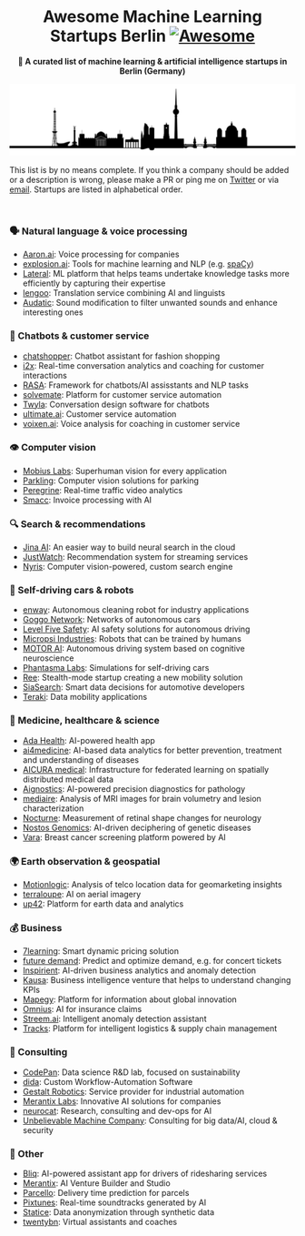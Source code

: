 <h1 align="center">
  Awesome Machine Learning Startups Berlin <a href="https://awesome.re"><img src="https://awesome.re/badge-flat.svg" alt="Awesome"></a></h1>
</h1>

<p align="center">
  <strong>🤖 A curated list of machine learning & artificial intelligence startups in Berlin (Germany)</strong>
</p>

<p align="center">
  <img src="berlin.png" alt="Berlin">
</p>

This list is by no means complete. If you think a company should be added or a description is wrong, please make a PR or ping me on [Twitter](https://twitter.com/jrieke) or via [email](johannes.rieke@gmail.com). Startups are listed in alphabetical order. 

<br>

### 🗣️ Natural language & voice processing

- [Aaron.ai](https://aaron.ai/): Voice processing for companies
- [explosion.ai](https://explosion.ai/): Tools for machine learning and NLP (e.g. [spaCy](https://explosion.ai/software#spacy))
- [Lateral](https://lateral.io/): ML platform that helps teams undertake knowledge tasks more efficiently by capturing their expertise
- [lengoo](https://www.lengoo.com/): Translation service combining AI and linguists
- [Audatic](https://audatic.ai/): Sound modification to filter unwanted sounds and enhance interesting ones


### 🤖 Chatbots & customer service

- [chatshopper](https://chatshopper.com/): Chatbot assistant for fashion shopping
- [i2x](https://i2x.ai/): Real-time conversation analytics and coaching for customer interactions
- [RASA](https://rasa.com/): Framework for chatbots/AI assisstants and NLP tasks
- [solvemate](https://www.solvemate.com/): Platform for customer service automation
- [Twyla](https://www.twyla.ai/): Conversation design software for chatbots
- [ultimate.ai](https://www.ultimate.ai/): Customer service automation
- [voixen.ai](https://www.voixen.ai/): Voice analysis for coaching in customer service 


### 👁️ Computer vision

- [Mobius Labs](https://www.mobiuslabs.com/): Superhuman vision for every application
- [Parkling](http://www.parkling.eu/): Computer vision solutions for parking
- [Peregrine](https://peregrine.ai/): Real-time traffic video analytics
- [Smacc](https://www.smacc.io/en/): Invoice processing with AI


### 🔍 Search & recommendations

- [Jina AI](https://jina.ai/): An easier way to build neural search in the cloud
- [JustWatch](https://www.justwatch.com/): Recommendation system for streaming services
- [Nyris](https://nyris.io/): Computer vision-powered, custom search engine


### 🚗 Self-driving cars & robots

- [enway](https://enway.ai/): Autonomous cleaning robot for industry applications
- [Goggo Network](https://www.goggo.network/): Networks of autonomous cars
- [Level Five Safety](http://level-five-safety.ai/): AI safety solutions for autonomous driving
- [Micropsi Industries](https://www.micropsi-industries.com/): Robots that can be trained by humans
- [MOTOR AI](http://www.motor-ai.com/): Autonomous driving system based on cognitive neuroscience
- [Phantasma Labs](https://phantasma.global/): Simulations for self-driving cars
- [Ree](https://ree.technology/): Stealth-mode startup creating a new mobility solution
- [SiaSearch](https://www.siasearch.io/): Smart data decisions for automotive developers
- [Teraki](https://www.teraki.com/): Data mobility applications


### 🔬 Medicine, healthcare & science

- [Ada Health](https://ada.com/): AI-powered health app
- [ai4medicine](https://www.ai4medicine.com/): AI-based data analytics for better prevention, treatment and understanding of diseases
- [AICURA medical](https://aicura-medical.com/): Infrastructure for federated learning on spatially distributed medical data
- [Aignostics](https://www.aignostics.com/): AI-powered precision diagnostics for pathology
- [mediaire](https://mediaire.de/en/home/): Analysis of MRI images for brain volumetry and lesion characterization
- [Nocturne](http://nocturne.one/): Measurement of retinal shape changes for neurology
- [Nostos Genomics](https://www.nostos-genomics.com/): AI-driven deciphering of genetic diseases
- [Vara](https://www.varahealthcare.com/): Breast cancer screening platform powered by AI


### 🌍 Earth observation & geospatial

- [Motionlogic](https://motionlogic.de/motionlogic/): Analysis of telco location data for geomarketing insights
- [terraloupe](http://www.terraloupe.com/): AI on aerial imagery
- [up42](https://up42.com/): Platform for earth data and analytics


### 💰 Business

- [7learning](https://7learnings.com/): Smart dynamic pricing solution
- [future demand](https://www.future-demand.com/): Predict and optimize demand, e.g. for concert tickets
- [Inspirient](https://www.inspirient.com/): AI-driven business analytics and anomaly detection
- [Kausa](https://www.kausa.ai/): Business intelligence venture that helps to understand changing KPIs
- [Mapegy](https://www.mapegy.com/): Platform for information about global innovation
- [Omnius](https://omnius.com/): AI for insurance claims
- [Streem.ai](https://streem.ai/): Intelligent anomaly detection assistant
- [Tracks](https://www.tracksfortrucks.com/): Platform for intelligent logistics & supply chain management


### 👔 Consulting

- [CodePan](https://www.codepan.com/): Data science R&D lab, focused on sustainability
- [dida](https://dida.do/): Custom Workflow-Automation Software
- [Gestalt Robotics](https://www.gestalt-robotics.com/): Service provider for industrial automation
- [Merantix Labs](https://www.merantixlabs.com/): Innovative AI solutions for companies
- [neurocat](https://www.neurocat.ai/): Research, consulting and dev-ops for AI
- [Unbelievable Machine Company](https://www.unbelievable-machine.com/): Consulting for big data/AI, cloud & security


### 🚀 Other

- [Bliq](https://bliq.ai/): AI-powered assistant app for drivers of ridesharing services
- [Merantix](https://www.merantix.com/): AI Venture Builder and Studio
- [Parcello](https://www.parcello.org/): Delivery time prediction for parcels
- [Pixtunes](https://pixtunes.com/): Real-time soundtracks generated by AI
- [Statice](https://www.statice.ai/): Data anonymization through synthetic data
- [twentybn](https://20bn.com/): Virtual assistants and coaches

